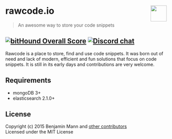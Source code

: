 # rawcode.io <img align="right" height="50" src="https://rawcode.io/img/logo_beta.png">   

> An awesome way to store your code snippets   

[![bitHound Overall Score](https://www.bithound.io/github/rawcodeio/rawcodeio/badges/score.svg)](https://www.bithound.io/github/rawcodeio/rawcodeio) [![Discord chat](https://img.shields.io/badge/discord-join%20chat%20%E2%86%92-brightgreen.svg?style=flat)](https://discordapp.com/channels/131293488078782464/131293488078782464)   
--
Rawcode is a place to store, find and use code snippets.
It was born out of need and lack of modern, efficient and fun solutions that focus on code snippets. It is still in its early days and contributions are very welcome.

## Requirements

- mongoDB 3+
- elasticsearch 2.1.0+


## License

Copyright (c) 2015 Benjamin Mann and [other contributors](https://github.com/rawcodeio/rawcodeio/graphs/contributors)   
Licensed under the MIT License
